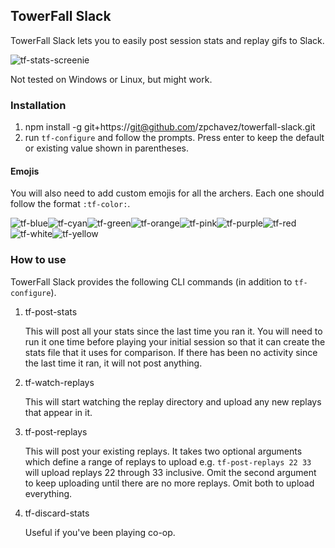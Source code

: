 ## TowerFall Slack

TowerFall Slack lets you to easily post session stats and replay gifs to Slack.

![tf-stats-screenie](https://cloud.githubusercontent.com/assets/717690/9399440/3190a8b2-4769-11e5-8646-052e96201721.png)

Not tested on Windows or Linux, but might work.

### Installation
1. npm install -g git+https://git@github.com/zpchavez/towerfall-slack.git
1. run `tf-configure` and follow the prompts. Press enter to keep the default
or existing value shown in parentheses.

#### Emojis
You will also need to add custom emojis for all the archers. Each one
should follow the format `:tf-color:`.

![tf-blue](https://cloud.githubusercontent.com/assets/717690/9399443/3f66d66e-4769-11e5-81ff-b4a7744f86d5.png)![tf-cyan](https://cloud.githubusercontent.com/assets/717690/9399444/3f6e83a0-4769-11e5-9715-e0cd465f8c36.png)![tf-green](https://cloud.githubusercontent.com/assets/717690/9399445/3f6f625c-4769-11e5-8303-a4049864cbfc.png)![tf-orange](https://cloud.githubusercontent.com/assets/717690/9399446/3f6fcd14-4769-11e5-85f1-395aa55ba4b8.png)![tf-pink](https://cloud.githubusercontent.com/assets/717690/9399447/3f739f5c-4769-11e5-916c-0bdcf6dfd5cb.png)![tf-purple](https://cloud.githubusercontent.com/assets/717690/9399448/3f745988-4769-11e5-8e62-54b0617a019f.png)![tf-red](https://cloud.githubusercontent.com/assets/717690/9399449/3f78d850-4769-11e5-96bb-510b6b4c76ba.png)![tf-white](https://cloud.githubusercontent.com/assets/717690/9399450/3f7fca66-4769-11e5-97f5-406094fb7d86.png)![tf-yellow](https://cloud.githubusercontent.com/assets/717690/9399451/3f83670c-4769-11e5-9a71-30ccb4ac6fd1.png)

### How to use
TowerFall Slack provides the following CLI commands (in addition to `tf-configure`).

1. tf-post-stats

    This will post all your stats since the last time you ran it. You will need
    to run it one time before playing your initial session so that it can create
    the stats file that it uses for comparison. If there has been no activity
    since the last time it ran, it will not post anything.

1. tf-watch-replays

    This will start watching the replay directory and upload any new replays that
    appear in it.

1. tf-post-replays

    This will post your existing replays. It takes two optional arguments which
    define a range of replays to upload e.g. `tf-post-replays 22 33` will upload replays
    22 through 33 inclusive. Omit the second argument to keep uploading until there
    are no more replays. Omit both to upload everything.

1. tf-discard-stats

    Useful if you've been playing co-op.

